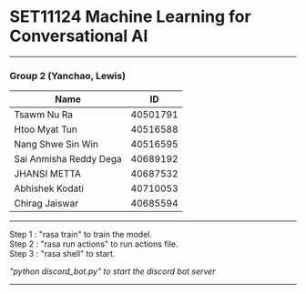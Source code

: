 # SET11124 Machine Learning for Conversational AI

---
### Group 2 (Yanchao, Lewis)

| Name                   | ID       |
|------------------------|----------|
| Tsawm Nu Ra            | 40501791 |
| Htoo Myat Tun          | 40516588 |
| Nang Shwe Sin Win      | 40516595 |
| Sai Anmisha Reddy Dega | 40689192 |
| JHANSI METTA           | 40687532 |
| Abhishek Kodati        | 40710053 |
| Chirag Jaiswar         | 40685594 |

---
Step 1 : "rasa train" to train the model.<br />
Step 2 : "rasa run actions" to run actions file.<br />
Step 3 : "rasa shell" to start.<br />

*"python discord_bot.py" to start the discord bot server*

---